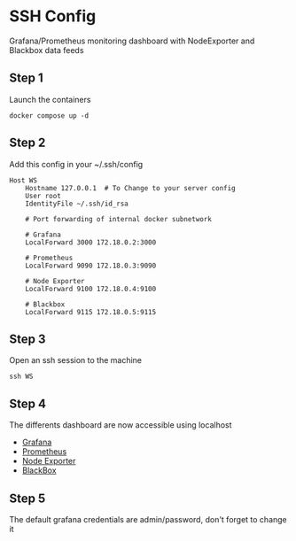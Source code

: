 # SSH Config

Grafana/Prometheus monitoring dashboard with NodeExporter and Blackbox data feeds

## Step 1
Launch the containers
```
docker compose up -d
```

## Step 2
Add this config in your ~/.ssh/config

```
Host WS
	Hostname 127.0.0.1  # To Change to your server config
	User root
	IdentityFile ~/.ssh/id_rsa

	# Port forwarding of internal docker subnetwork

	# Grafana
	LocalForward 3000 172.18.0.2:3000

	# Prometheus
	LocalForward 9090 172.18.0.3:9090

	# Node Exporter
	LocalForward 9100 172.18.0.4:9100

	# Blackbox
	LocalForward 9115 172.18.0.5:9115
```

## Step 3
Open an ssh session to the machine
```
ssh WS
```

## Step 4
The differents dashboard are now accessible using localhost

- [Grafana](http://localhost:3000/)
- [Prometheus](http://localhost:9090/)
- [Node Exporter](http://localhost:9100/metrics)
- [BlackBox](http://localhost:9115/metrics)

## Step 5
The default grafana credentials are admin/password, don't forget to change it